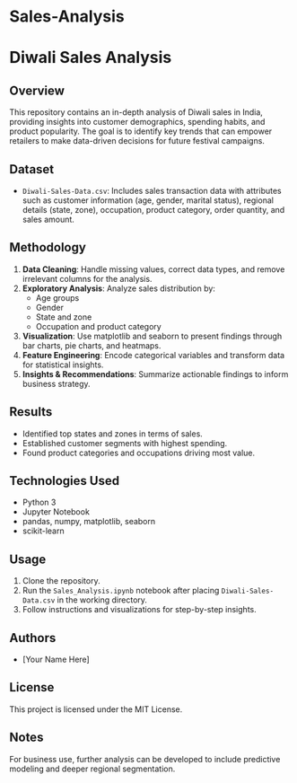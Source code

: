 # Sales-Analysis
# Diwali Sales Analysis

## Overview

This repository contains an in-depth analysis of Diwali sales in India, providing insights into customer demographics, spending habits, and product popularity. The goal is to identify key trends that can empower retailers to make data-driven decisions for future festival campaigns.

## Dataset

- `Diwali-Sales-Data.csv`: Includes sales transaction data with attributes such as customer information (age, gender, marital status), regional details (state, zone), occupation, product category, order quantity, and sales amount.

## Methodology

1. **Data Cleaning**: Handle missing values, correct data types, and remove irrelevant columns for the analysis.
2. **Exploratory Analysis**: Analyze sales distribution by:
   - Age groups
   - Gender
   - State and zone
   - Occupation and product category
3. **Visualization**: Use matplotlib and seaborn to present findings through bar charts, pie charts, and heatmaps.
4. **Feature Engineering**: Encode categorical variables and transform data for statistical insights.
5. **Insights & Recommendations**: Summarize actionable findings to inform business strategy.

## Results

- Identified top states and zones in terms of sales.
- Established customer segments with highest spending.
- Found product categories and occupations driving most value.

## Technologies Used

- Python 3
- Jupyter Notebook
- pandas, numpy, matplotlib, seaborn
- scikit-learn

## Usage

1. Clone the repository.
2. Run the `Sales_Analysis.ipynb` notebook after placing `Diwali-Sales-Data.csv` in the working directory.
3. Follow instructions and visualizations for step-by-step insights.

## Authors

- [Your Name Here]

## License

This project is licensed under the MIT License.

## Notes

For business use, further analysis can be developed to include predictive modeling and deeper regional segmentation.

